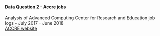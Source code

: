 #### Data Question 2 - Accre jobs  
Analysis of Advanced Computing Center for Research and Education job logs - July 2017 - June 2018  
[ACCRE website](https://www.vanderbilt.edu/accre/)


